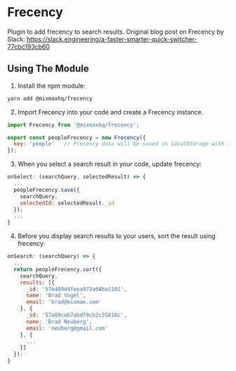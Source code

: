 # Frecency

Plugin to add frecency to search results.
Original blog post on Frecency by Slack: https://slack.engineering/a-faster-smarter-quick-switcher-77cbc193cb60

## Using The Module

1) Install the npm module:
```sh
yarn add @mixmaxhq/frecency
```

2) Import Frecency into your code and create a Frecency instance.
```js
import Frecency from '@mixmaxhq/frecency';

export const peopleFrecency = new Frecency({
  key: 'people'   // Frecency data will be saved in localStorage with the key: 'frecency_people'.
});
```

3) When you select a search result in your code, update frecency:
```js
onSelect: (searchQuery, selectedResult) => {
  ...
  peopleFrecency.save({
    searchQuery,
    selectedId: selectedResult._id
  });
  ...
}
```

4) Before you display search results to your users, sort the result using frecency:
```js
onSearch: (searchQuery) => {
  ...
  return peopleFrecency.sort({
    searchQuery,
    results: [{
      _id: '57b409d4feea972a68ba1101',
      name: 'Brad Vogel',
      email: 'brad@mixmax.com'
    }, {
      _id: '57a09ceb7abdf9cb2c35818c',
      name: 'Brad Neuberg',
      email: 'neuberg@gmail.com'
    }, {
      ...
    }]
  });
}
```
